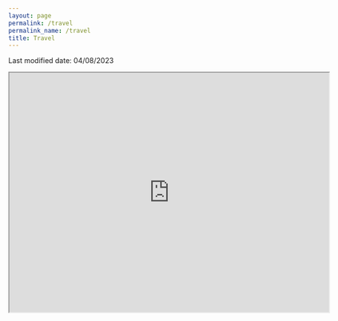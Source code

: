```yaml
---
layout: page
permalink: /travel
permalink_name: /travel
title: Travel
---
```


Last modified date: 04/08/2023

<iframe src="https://www.google.com/maps/d/u/0/embed?mid=1mPxrGmrqmegurNBm9nqcHp1WHrs5xNI5" width="640" height="480"></iframe>